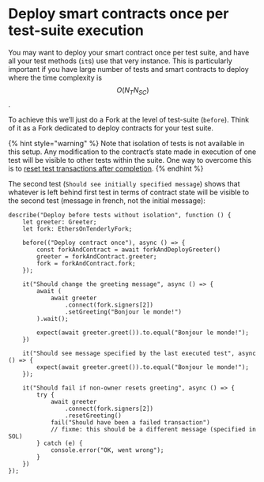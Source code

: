 # Deploy smart contracts once per test-suite execution

You may want to deploy your smart contract once per test suite, and have all your test methods (`it`s) use that very instance. This is particularly important if you have large number of tests and smart contracts to deploy where the time complexity is $$O(N_TN_{SC})$$.

To achieve this we’ll just do a Fork at the level of test-suite (`before`). Think of it as a Fork dedicated to deploy contracts for your test suite.

{% hint style="warning" %}
Note that isolation of tests is not available in this setup. Any modification to the contract’s state made in execution of one test will be visible to other tests within the suite. One way to overcome this is to [reset test transactions after completion](reset-transactions-after-completing-the-test.md).
{% endhint %}

The second test (`Should see initially specified message`) shows that whatever is left behind first test in terms of contract state will be visible to the second test (message in french, not the initial message):

```tsx
describe("Deploy before tests without isolation", function () {
    let greeter: Greeter;
    let fork: EthersOnTenderlyFork;

    before(("Deploy contract once"), async () => {
        const forkAndContract = await forkAndDeployGreeter()
        greeter = forkAndContract.greeter;
        fork = forkAndContract.fork;
    });

    it("Should change the greeting message", async () => {
        await (
            await greeter
                .connect(fork.signers[2])
                .setGreeting("Bonjour le monde!")
        ).wait();

        expect(await greeter.greet()).to.equal("Bonjour le monde!");
    })

    it("Should see message specified by the last executed test", async () => {
        expect(await greeter.greet()).to.equal("Bonjour le monde!");
    });

    it("Should fail if non-owner resets greeting", async () => {
        try {
            await greeter
                .connect(fork.signers[2])
                .resetGreeting()
            fail("Should have been a failed transaction")
            // fixme: this should be a different message (specified in SOL)
        } catch (e) {
            console.error("OK, went wrong");
        }
    })
});
```
